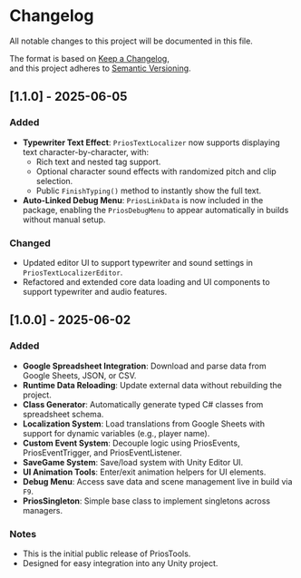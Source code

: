 # Changelog

All notable changes to this project will be documented in this file.

The format is based on [Keep a Changelog](https://keepachangelog.com/en/1.0.0/),  
and this project adheres to [Semantic Versioning](https://semver.org/spec/v2.0.0.html).

## [1.1.0] - 2025-06-05

### Added
- **Typewriter Text Effect**: `PriosTextLocalizer` now supports displaying text character-by-character, with:
  - Rich text and nested tag support.
  - Optional character sound effects with randomized pitch and clip selection.
  - Public `FinishTyping()` method to instantly show the full text.
- **Auto-Linked Debug Menu**: `PriosLinkData` is now included in the package, enabling the `PriosDebugMenu` to appear automatically in builds without manual setup.

### Changed
- Updated editor UI to support typewriter and sound settings in `PriosTextLocalizerEditor`.
- Refactored and extended core data loading and UI components to support typewriter and audio features.

## [1.0.0] - 2025-06-02

### Added
- **Google Spreadsheet Integration**: Download and parse data from Google Sheets, JSON, or CSV.
- **Runtime Data Reloading**: Update external data without rebuilding the project.
- **Class Generator**: Automatically generate typed C# classes from spreadsheet schema.
- **Localization System**: Load translations from Google Sheets with support for dynamic variables (e.g., player name).
- **Custom Event System**: Decouple logic using PriosEvents, PriosEventTrigger, and PriosEventListener.
- **SaveGame System**: Save/load system with Unity Editor UI.
- **UI Animation Tools**: Enter/exit animation helpers for UI elements.
- **Debug Menu**: Access save data and scene management live in build via `F9`.
- **PriosSingleton**: Simple base class to implement singletons across managers.

### Notes
- This is the initial public release of PriosTools.
- Designed for easy integration into any Unity project.
